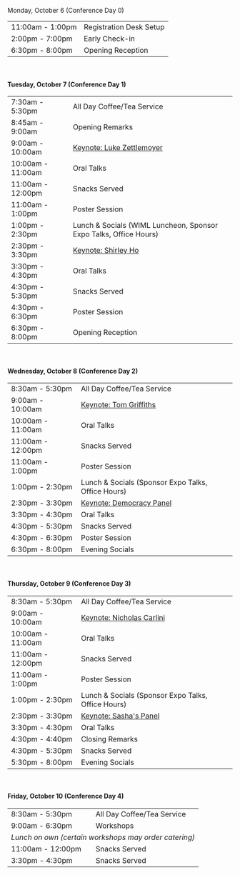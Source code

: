Monday, October 6 (Conference Day 0)

<table>
<tr><td><div class="text-secondary">11:00am - 1:00pm</div></td><td>Registration Desk Setup</td></tr>
<tr><td><div class="text-secondary">2:00pm - 7:00pm</div></td><td>Early Check-in</td></tr>
<tr><td><div class="text-secondary">6:30pm - 8:00pm</div></td><td>Opening Reception</td></tr>
</table>

<br/>
<h4>Tuesday, October 7 (Conference Day 1)</h4>

<table>
<tr><td><div class="text-secondary">7:30am - 5:30pm</div></td><td>All Day Coffee/Tea Service</td></tr>
<tr><td><div class="text-secondary">8:45am - 9:00am</div></td><td>Opening Remarks</td></tr>
<!-- <tr><td colspan=2 style="font-style:italic">Session 1 (Sponsored by <a href="#">TBD</a>)</td></tr> -->
<tr><td><div class="text-secondary">9:00am - 10:00am</div></td><td><a href="/Keynotes.html">Keynote: Luke Zettlemoyer</a></td></tr>
<tr><td><div class="text-secondary">10:00am - 11:00am</div></td><td>Oral Talks</td></tr>
<tr><td><div class="text-secondary">11:00am - 12:00pm</div></td><td>Snacks Served</td></tr>
<tr><td><div class="text-secondary">11:00am - 1:00pm</div></td><td>Poster Session</td></tr>
<tr><td><div class="text-secondary">1:00pm - 2:30pm</div></td><td>Lunch & Socials (WIML Luncheon, Sponsor Expo Talks, Office Hours)</td></tr>
<!-- <tr><td colspan=2 style="font-style:italic">Session 2 (Sponsored by <a href="#">TBD</a>)</td></tr> -->
<tr><td><div class="text-secondary">2:30pm - 3:30pm</div></td><td><a href="/Keynotes.html">Keynote: Shirley Ho</a></td></tr>
<tr><td><div class="text-secondary">3:30pm - 4:30pm</div></td><td>Oral Talks</td></tr>
<tr><td><div class="text-secondary">4:30pm - 5:30pm</div></td><td>Snacks Served</td></tr>
<tr><td><div class="text-secondary">4:30pm - 6:30pm</div></td><td>Poster Session</td></tr>
<tr><td><div class="text-secondary">6:30pm - 8:00pm</div></td><td>Opening Reception</td></tr>
</table>

<br/>
<h4>Wednesday, October 8 (Conference Day 2)</h4>

<table>
<tr><td><div class="text-secondary">8:30am - 5:30pm</div></td><td>All Day Coffee/Tea Service</td></tr>
<tr><td><div class="text-secondary">9:00am - 10:00am</div></td><td><a href="/Keynotes.html">Keynote: Tom Griffiths</a></td></tr>
<tr><td><div class="text-secondary">10:00am - 11:00am</div></td><td>Oral Talks</td></tr>
<tr><td><div class="text-secondary">11:00am - 12:00pm</div></td><td>Snacks Served</td></tr>
<tr><td><div class="text-secondary">11:00am - 1:00pm</div></td><td>Poster Session</td></tr>
<tr><td><div class="text-secondary">1:00pm - 2:30pm</div></td><td>Lunch & Socials (Sponsor Expo Talks, Office Hours)</td></tr>
<tr><td><div class="text-secondary">2:30pm - 3:30pm</div></td><td><a href="/Keynotes.html">Keynote: Democracy Panel</a></td></tr>
<tr><td><div class="text-secondary">3:30pm - 4:30pm</div></td><td>Oral Talks</td></tr>
<tr><td><div class="text-secondary">4:30pm - 5:30pm</div></td><td>Snacks Served</td></tr>
<tr><td><div class="text-secondary">4:30pm - 6:30pm</div></td><td>Poster Session</td></tr>
<tr><td><div class="text-secondary">6:30pm - 8:00pm</div></td><td>Evening Socials</td></tr>
</table>

<br/>
<h4>Thursday, October 9 (Conference Day 3)</h4>

<table>
<tr><td><div class="text-secondary">8:30am - 5:30pm</div></td><td>All Day Coffee/Tea Service</td></tr>
<tr><td><div class="text-secondary">9:00am - 10:00am</div></td><td><a href="/Keynotes.html">Keynote: Nicholas Carlini</a></td></tr>
<tr><td><div class="text-secondary">10:00am - 11:00am</div></td><td>Oral Talks</td></tr>
<tr><td><div class="text-secondary">11:00am - 12:00pm</div></td><td>Snacks Served</td></tr>
<tr><td><div class="text-secondary">11:00am - 1:00pm</div></td><td>Poster Session</td></tr>
<tr><td><div class="text-secondary">1:00pm - 2:30pm</div></td><td>Lunch & Socials (Sponsor Expo Talks, Office Hours)</td></tr>
<tr><td><div class="text-secondary">2:30pm - 3:30pm</div></td><td><a href="/Keynotes.html">Keynote: Sasha's Panel</a></td></tr>
<tr><td><div class="text-secondary">3:30pm - 4:30pm</div></td><td>Oral Talks</td></tr>
<tr><td><div class="text-secondary">4:30pm - 4:40pm</div></td><td>Closing Remarks</td></tr>
<tr><td><div class="text-secondary">4:30pm - 5:30pm</div></td><td>Snacks Served</td></tr>
<tr><td><div class="text-secondary">5:30pm - 8:00pm</div></td><td>Evening Socials</td></tr>
</table>

<br/>
<h4>Friday, October 10 (Conference Day 4)</h4>

<table>
<tr><td><div class="text-secondary">8:30am - 5:30pm</div></td><td>All Day Coffee/Tea Service</td></tr>
<tr><td><div class="text-secondary">9:00am - 6:30pm</div></td><td>Workshops</td></tr>
<tr><td colspan=2 style="font-style:italic">Lunch on own (certain workshops may order catering)</td></tr>
<tr><td><div class="text-secondary">11:00am - 12:00pm</div></td><td>Snacks Served</td></tr>
<tr><td><div class="text-secondary">3:30pm - 4:30pm</div></td><td>Snacks Served</td></tr>
</table>